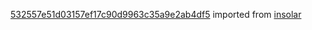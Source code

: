 [532557e51d03157ef17c90d9963c35a9e2ab4df5](https://github.com/insolar/insolar/commit/532557e51d03157ef17c90d9963c35a9e2ab4df5) imported from [insolar](https://github.com/insolar/insolar)
